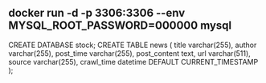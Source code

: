 docker run -d -p 3306:3306 --env MYSQL_ROOT_PASSWORD=000000 mysql
-------------
CREATE DATABASE stock;
CREATE TABLE news (
    title varchar(255),
    author varchar(255),
    post_time varchar(255),
    post_content text,
    url varchar(511),
    source varchar(255),
    crawl_time datetime DEFAULT CURRENT_TIMESTAMP
);